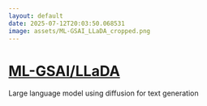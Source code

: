 ```yaml
---
layout: default
date: 2025-07-12T20:03:50.068531
image: assets/ML-GSAI_LLaDA_cropped.png
---
```


# [ML-GSAI/LLaDA](https://github.com/ML-GSAI/LLaDA)

Large language model using diffusion for text generation

